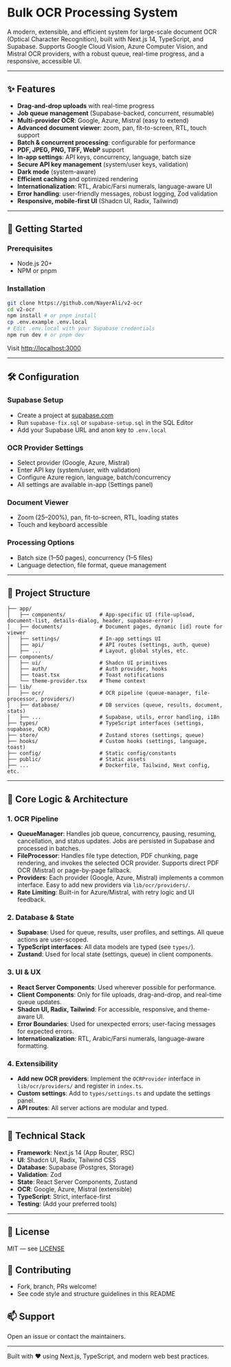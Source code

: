 # Bulk OCR Processing System

A modern, extensible, and efficient system for large-scale document OCR (Optical Character Recognition), built with Next.js 14, TypeScript, and Supabase. Supports Google Cloud Vision, Azure Computer Vision, and Mistral OCR providers, with a robust queue, real-time progress, and a responsive, accessible UI.

---

## ✨ Features

- **Drag-and-drop uploads** with real-time progress
- **Job queue management** (Supabase-backed, concurrent, resumable)
- **Multi-provider OCR**: Google, Azure, Mistral (easy to extend)
- **Advanced document viewer**: zoom, pan, fit-to-screen, RTL, touch support
- **Batch & concurrent processing**: configurable for performance
- **PDF, JPEG, PNG, TIFF, WebP** support
- **In-app settings**: API keys, concurrency, language, batch size
- **Secure API key management** (system/user keys, validation)
- **Dark mode** (system-aware)
- **Efficient caching** and optimized rendering
- **Internationalization**: RTL, Arabic/Farsi numerals, language-aware UI
- **Error handling**: user-friendly messages, robust logging, Zod validation
- **Responsive, mobile-first UI** (Shadcn UI, Radix, Tailwind)

---

## 🚀 Getting Started

### Prerequisites
- Node.js 20+
- NPM or pnpm

### Installation
```bash
git clone https://github.com/NayerAli/v2-ocr
cd v2-ocr
npm install # or pnpm install
cp .env.example .env.local
# Edit .env.local with your Supabase credentials
npm run dev # or pnpm dev
```
Visit [http://localhost:3000](http://localhost:3000)

---

## 🛠️ Configuration

### Supabase Setup
- Create a project at [supabase.com](https://supabase.com)
- Run `supabase-fix.sql` or `supabase-setup.sql` in the SQL Editor
- Add your Supabase URL and anon key to `.env.local`

### OCR Provider Settings
- Select provider (Google, Azure, Mistral)
- Enter API key (system/user, with validation)
- Configure Azure region, language, batch/concurrency
- All settings are available in-app (Settings panel)

### Document Viewer
- Zoom (25–200%), pan, fit-to-screen, RTL, loading states
- Touch and keyboard accessible

### Processing Options
- Batch size (1–50 pages), concurrency (1–5 files)
- Language detection, file format, queue management

---

## 📁 Project Structure

```
├── app/
│   ├── components/           # App-specific UI (file-upload, document-list, details-dialog, header, supabase-error)
│   ├── documents/            # Document pages, dynamic [id] route for viewer
│   ├── settings/             # In-app settings UI
│   ├── api/                  # API routes (settings, auth, queue)
│   ├── ...                   # Layout, global styles, etc.
├── components/
│   ├── ui/                   # Shadcn UI primitives
│   ├── auth/                 # Auth provider, hooks
│   ├── toast.tsx             # Toast notifications
│   └── theme-provider.tsx    # Theme context
├── lib/
│   ├── ocr/                  # OCR pipeline (queue-manager, file-processor, providers/)
│   ├── database/             # DB services (queue, results, document, stats)
│   ├── ...                   # Supabase, utils, error handling, i18n
├── types/                    # TypeScript interfaces (settings, supabase, OCR)
├── store/                    # Zustand stores (settings, queue)
├── hooks/                    # Custom hooks (settings, language, toast)
├── config/                   # Static config/constants
├── public/                   # Static assets
├── ...                       # Dockerfile, Tailwind, Next config, etc.
```

---

## 🧩 Core Logic & Architecture

### 1. **OCR Pipeline**
- **QueueManager**: Handles job queue, concurrency, pausing, resuming, cancellation, and status updates. Jobs are persisted in Supabase and processed in batches.
- **FileProcessor**: Handles file type detection, PDF chunking, page rendering, and invokes the selected OCR provider. Supports direct PDF OCR (Mistral) or page-by-page fallback.
- **Providers**: Each provider (Google, Azure, Mistral) implements a common interface. Easy to add new providers via `lib/ocr/providers/`.
- **Rate Limiting**: Built-in for Azure/Mistral, with retry logic and UI feedback.

### 2. **Database & State**
- **Supabase**: Used for queue, results, user profiles, and settings. All queue actions are user-scoped.
- **TypeScript interfaces**: All data models are typed (see `types/`).
- **Zustand**: Used for local state (settings, queue) in client components.

### 3. **UI & UX**
- **React Server Components**: Used wherever possible for performance.
- **Client Components**: Only for file uploads, drag-and-drop, and real-time queue updates.
- **Shadcn UI, Radix, Tailwind**: For accessible, responsive, and theme-aware UI.
- **Error Boundaries**: Used for unexpected errors; user-facing messages for expected errors.
- **Internationalization**: RTL, Arabic/Farsi numerals, language-aware formatting.

### 4. **Extensibility**
- **Add new OCR providers**: Implement the `OCRProvider` interface in `lib/ocr/providers/` and register in `index.ts`.
- **Custom settings**: Add to `types/settings.ts` and update the settings panel.
- **API routes**: All server actions are modular and typed.

---

## 🔧 Technical Stack
- **Framework**: Next.js 14 (App Router, RSC)
- **UI**: Shadcn UI, Radix, Tailwind CSS
- **Database**: Supabase (Postgres, Storage)
- **Validation**: Zod
- **State**: React Server Components, Zustand
- **OCR**: Google, Azure, Mistral (extensible)
- **TypeScript**: Strict, interface-first
- **Testing**: (Add your preferred tools)

---

## 📝 License
MIT — see [LICENSE](LICENSE)

## 🤝 Contributing
- Fork, branch, PRs welcome!
- See code style and structure guidelines in this README

## 📫 Support
Open an issue or contact the maintainers.

---

Built with ❤️ using Next.js, TypeScript, and modern web best practices.
